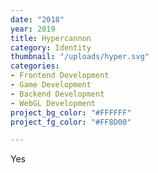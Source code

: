 ```yaml
---
date: "2018"
year: 2019
title: Hypercannon
category: Identity
thumbnail: "/uploads/hyper.svg"
categories:
- Frontend Development
- Game Development
- Backend Development
- WebGL Development
project_bg_color: "#FFFFFF"
project_fg_color: "#FF8D00"

---
```

Yes